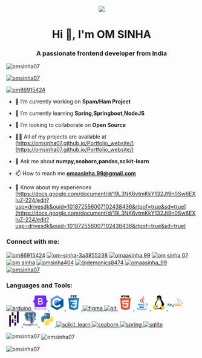 <p align="center"><img src='https://78.media.tumblr.com/f92b629e0ce28ac8d4c7d375493114bc/tumblr_p87k4vslQz1r38ekmo1_500.gif' width='750px'></p>
<p align = "center">
<h1 align="center">Hi 👋, I'm OM SINHA</h1>
<h3 align="center">A passionate frontend developer from India</h3>

<p align="left"> <img src="https://komarev.com/ghpvc/?username=omsinha07&label=Profile%20views&color=0e75b6&style=flat" alt="omsinha07" /> </p>

<p align="left"> <a href="https://github.com/ryo-ma/github-profile-trophy"><img src="https://github-profile-trophy.vercel.app/?username=omsinha07" alt="omsinha07" /></a> </p>

<p align="left"> <a href="https://twitter.com/om86915424" target="blank"><img src="https://img.shields.io/twitter/follow/om86915424?logo=twitter&style=for-the-badge" alt="om86915424" /></a> </p>

- 🔭 I’m currently working on **Spam/Ham Project**

- 🌱 I’m currently learning **Spring,Springboot,NodeJS**

- 👯 I’m looking to collaborate on **Open Source**

- 👨‍💻 All of my projects are available at [https://omsinha07.github.io/Portfolio_website/](https://omsinha07.github.io/Portfolio_website/)

- 💬 Ask me about **numpy,seaborn,pandas,scikit-learn**

- 📫 How to reach me **omaasinha.99@gmail.com**

- 📄 Know about my experiences [https://docs.google.com/document/d/19L3NK6vtmKkY132Jt9n0Sw6EXIuZ-224/edit?usp=drivesdk&ouid=101872556007102438436&rtpof=true&sd=true](https://docs.google.com/document/d/19L3NK6vtmKkY132Jt9n0Sw6EXIuZ-224/edit?usp=drivesdk&ouid=101872556007102438436&rtpof=true&sd=true)

<h3 align="left">Connect with me:</h3>
<p align="left">
<a href="https://twitter.com/om86915424" target="blank"><img align="center" src="https://raw.githubusercontent.com/rahuldkjain/github-profile-readme-generator/master/src/images/icons/Social/twitter.svg" alt="om86915424" height="30" width="40" /></a>
<a href="https://linkedin.com/in/om-sinha-3a3855238" target="blank"><img align="center" src="https://raw.githubusercontent.com/rahuldkjain/github-profile-readme-generator/master/src/images/icons/Social/linked-in-alt.svg" alt="om-sinha-3a3855238" height="30" width="40" /></a>
<a href="https://codesandbox.com/omaasinha.99" target="blank"><img align="center" src="https://raw.githubusercontent.com/rahuldkjain/github-profile-readme-generator/master/src/images/icons/Social/codesandbox.svg" alt="omaasinha.99" height="30" width="40" /></a>
<a href="https://kaggle.com/om sinha 07" target="blank"><img align="center" src="https://raw.githubusercontent.com/rahuldkjain/github-profile-readme-generator/master/src/images/icons/Social/kaggle.svg" alt="om sinha 07" height="30" width="40" /></a>
<a href="https://fb.com/om sinha" target="blank"><img align="center" src="https://raw.githubusercontent.com/rahuldkjain/github-profile-readme-generator/master/src/images/icons/Social/facebook.svg" alt="om sinha" height="30" width="40" /></a>
<a href="https://instagram.com/omsinha404" target="blank"><img align="center" src="https://raw.githubusercontent.com/rahuldkjain/github-profile-readme-generator/master/src/images/icons/Social/instagram.svg" alt="omsinha404" height="30" width="40" /></a>
<a href="https://www.youtube.com/c/@demonics8474" target="blank"><img align="center" src="https://raw.githubusercontent.com/rahuldkjain/github-profile-readme-generator/master/src/images/icons/Social/youtube.svg" alt="@demonics8474" height="30" width="40" /></a>
<a href="https://www.hackerrank.com/omaasinha_99" target="blank"><img align="center" src="https://raw.githubusercontent.com/rahuldkjain/github-profile-readme-generator/master/src/images/icons/Social/hackerrank.svg" alt="omaasinha_99" height="30" width="40" /></a>
<a href="https://www.leetcode.com/omsinha07" target="blank"><img align="center" src="https://raw.githubusercontent.com/rahuldkjain/github-profile-readme-generator/master/src/images/icons/Social/leet-code.svg" alt="omsinha07" height="30" width="40" /></a>
</p>

<h3 align="left">Languages and Tools:</h3>
<p align="left"> <a href="https://www.arduino.cc/" target="_blank" rel="noreferrer"> <img src="https://cdn.worldvectorlogo.com/logos/arduino-1.svg" alt="arduino" width="40" height="40"/> </a> <a href="https://getbootstrap.com" target="_blank" rel="noreferrer"> <img src="https://raw.githubusercontent.com/devicons/devicon/master/icons/bootstrap/bootstrap-plain-wordmark.svg" alt="bootstrap" width="40" height="40"/> </a> <a href="https://www.cprogramming.com/" target="_blank" rel="noreferrer"> <img src="https://raw.githubusercontent.com/devicons/devicon/master/icons/c/c-original.svg" alt="c" width="40" height="40"/> </a> <a href="https://www.w3schools.com/css/" target="_blank" rel="noreferrer"> <img src="https://raw.githubusercontent.com/devicons/devicon/master/icons/css3/css3-original-wordmark.svg" alt="css3" width="40" height="40"/> </a> <a href="https://www.figma.com/" target="_blank" rel="noreferrer"> <img src="https://www.vectorlogo.zone/logos/figma/figma-icon.svg" alt="figma" width="40" height="40"/> </a> <a href="https://git-scm.com/" target="_blank" rel="noreferrer"> <img src="https://www.vectorlogo.zone/logos/git-scm/git-scm-icon.svg" alt="git" width="40" height="40"/> </a> <a href="https://www.w3.org/html/" target="_blank" rel="noreferrer"> <img src="https://raw.githubusercontent.com/devicons/devicon/master/icons/html5/html5-original-wordmark.svg" alt="html5" width="40" height="40"/> </a> <a href="https://www.java.com" target="_blank" rel="noreferrer"> <img src="https://raw.githubusercontent.com/devicons/devicon/master/icons/java/java-original.svg" alt="java" width="40" height="40"/> </a> <a href="https://www.linux.org/" target="_blank" rel="noreferrer"> <img src="https://raw.githubusercontent.com/devicons/devicon/master/icons/linux/linux-original.svg" alt="linux" width="40" height="40"/> </a> <a href="https://www.mysql.com/" target="_blank" rel="noreferrer"> <img src="https://raw.githubusercontent.com/devicons/devicon/master/icons/mysql/mysql-original-wordmark.svg" alt="mysql" width="40" height="40"/> </a> <a href="https://pandas.pydata.org/" target="_blank" rel="noreferrer"> <img src="https://raw.githubusercontent.com/devicons/devicon/2ae2a900d2f041da66e950e4d48052658d850630/icons/pandas/pandas-original.svg" alt="pandas" width="40" height="40"/> </a> <a href="https://www.postgresql.org" target="_blank" rel="noreferrer"> <img src="https://raw.githubusercontent.com/devicons/devicon/master/icons/postgresql/postgresql-original-wordmark.svg" alt="postgresql" width="40" height="40"/> </a> <a href="https://www.python.org" target="_blank" rel="noreferrer"> <img src="https://raw.githubusercontent.com/devicons/devicon/master/icons/python/python-original.svg" alt="python" width="40" height="40"/> </a> <a href="https://scikit-learn.org/" target="_blank" rel="noreferrer"> <img src="https://upload.wikimedia.org/wikipedia/commons/0/05/Scikit_learn_logo_small.svg" alt="scikit_learn" width="40" height="40"/> </a> <a href="https://seaborn.pydata.org/" target="_blank" rel="noreferrer"> <img src="https://seaborn.pydata.org/_images/logo-mark-lightbg.svg" alt="seaborn" width="40" height="40"/> </a> <a href="https://spring.io/" target="_blank" rel="noreferrer"> <img src="https://www.vectorlogo.zone/logos/springio/springio-icon.svg" alt="spring" width="40" height="40"/> </a> <a href="https://www.sqlite.org/" target="_blank" rel="noreferrer"> <img src="https://www.vectorlogo.zone/logos/sqlite/sqlite-icon.svg" alt="sqlite" width="40" height="40"/> </a> </p>

<p><img align="left" src="https://github-readme-stats.vercel.app/api/top-langs?username=omsinha07&show_icons=true&locale=en&layout=compact" alt="omsinha07" /></p>

<p>&nbsp;<img align="center" src="https://github-readme-stats.vercel.app/api?username=omsinha07&show_icons=true&locale=en" alt="omsinha07" /></p>

<p><img align="center" src="https://github-readme-streak-stats.herokuapp.com/?user=omsinha07&" alt="omsinha07" /></p>

